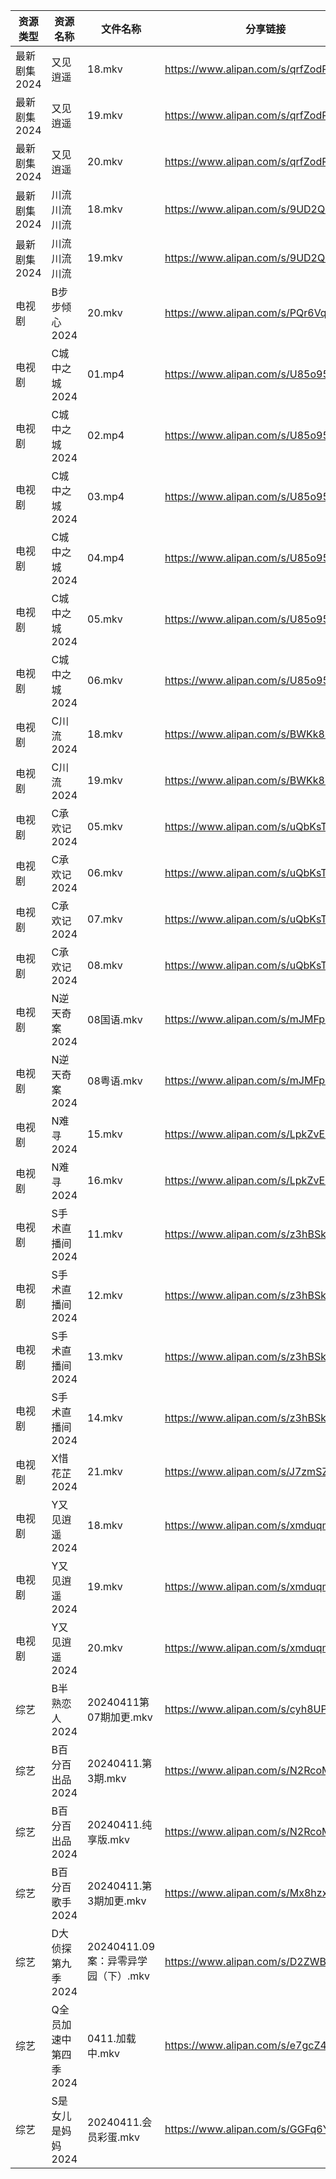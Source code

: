 | 资源类型     | 资源名称          | 文件名称                      | 分享链接                                 | 更新时间                |
| -------- | ------------- | ------------------------- | ------------------------------------ | ------------------- |
| 最新剧集2024 | 又见逍遥          | 18.mkv                    | https://www.alipan.com/s/qrfZodP22kW | 2024-04-11 20:06:43 |
| 最新剧集2024 | 又见逍遥          | 19.mkv                    | https://www.alipan.com/s/qrfZodP22kW | 2024-04-11 20:06:42 |
| 最新剧集2024 | 又见逍遥          | 20.mkv                    | https://www.alipan.com/s/qrfZodP22kW | 2024-04-11 20:06:42 |
| 最新剧集2024 | 川流川流川流        | 18.mkv                    | https://www.alipan.com/s/9UD2QRyWdTU | 2024-04-11 20:06:45 |
| 最新剧集2024 | 川流川流川流        | 19.mkv                    | https://www.alipan.com/s/9UD2QRyWdTU | 2024-04-11 20:06:45 |
| 电视剧      | B步步倾心2024     | 20.mkv                    | https://www.alipan.com/s/PQr6VqXP1pv | 2024-04-11 19:32:07 |
| 电视剧      | C城中之城2024     | 01.mp4                    | https://www.alipan.com/s/U85o95Zu84x | 2024-04-11 19:32:12 |
| 电视剧      | C城中之城2024     | 02.mp4                    | https://www.alipan.com/s/U85o95Zu84x | 2024-04-11 19:32:11 |
| 电视剧      | C城中之城2024     | 03.mp4                    | https://www.alipan.com/s/U85o95Zu84x | 2024-04-11 19:32:11 |
| 电视剧      | C城中之城2024     | 04.mp4                    | https://www.alipan.com/s/U85o95Zu84x | 2024-04-11 19:32:11 |
| 电视剧      | C城中之城2024     | 05.mkv                    | https://www.alipan.com/s/U85o95Zu84x | 2024-04-11 19:32:10 |
| 电视剧      | C城中之城2024     | 06.mkv                    | https://www.alipan.com/s/U85o95Zu84x | 2024-04-11 19:32:10 |
| 电视剧      | C川流2024       | 18.mkv                    | https://www.alipan.com/s/BWKk8kn6ZqK | 2024-04-11 19:32:15 |
| 电视剧      | C川流2024       | 19.mkv                    | https://www.alipan.com/s/BWKk8kn6ZqK | 2024-04-11 19:32:14 |
| 电视剧      | C承欢记2024      | 05.mkv                    | https://www.alipan.com/s/uQbKsTaY49P | 2024-04-11 19:32:17 |
| 电视剧      | C承欢记2024      | 06.mkv                    | https://www.alipan.com/s/uQbKsTaY49P | 2024-04-11 19:32:17 |
| 电视剧      | C承欢记2024      | 07.mkv                    | https://www.alipan.com/s/uQbKsTaY49P | 2024-04-11 20:05:16 |
| 电视剧      | C承欢记2024      | 08.mkv                    | https://www.alipan.com/s/uQbKsTaY49P | 2024-04-11 20:05:16 |
| 电视剧      | N逆天奇案2024     | 08国语.mkv                  | https://www.alipan.com/s/mJMFp4HEXy4 | 2024-04-11 19:32:29 |
| 电视剧      | N逆天奇案2024     | 08粤语.mkv                  | https://www.alipan.com/s/mJMFp4HEXy4 | 2024-04-11 19:32:28 |
| 电视剧      | N难寻2024       | 15.mkv                    | https://www.alipan.com/s/LpkZvEaQ2AH | 2024-04-11 19:32:32 |
| 电视剧      | N难寻2024       | 16.mkv                    | https://www.alipan.com/s/LpkZvEaQ2AH | 2024-04-11 19:32:31 |
| 电视剧      | S手术直播间2024    | 11.mkv                    | https://www.alipan.com/s/z3hBSkEnoHj | 2024-04-11 19:32:35 |
| 电视剧      | S手术直播间2024    | 12.mkv                    | https://www.alipan.com/s/z3hBSkEnoHj | 2024-04-11 19:32:35 |
| 电视剧      | S手术直播间2024    | 13.mkv                    | https://www.alipan.com/s/z3hBSkEnoHj | 2024-04-11 19:32:35 |
| 电视剧      | S手术直播间2024    | 14.mkv                    | https://www.alipan.com/s/z3hBSkEnoHj | 2024-04-11 19:32:34 |
| 电视剧      | X惜花芷2024      | 21.mkv                    | https://www.alipan.com/s/J7zmSZZvrmn | 2024-04-11 19:32:38 |
| 电视剧      | Y又见逍遥2024     | 18.mkv                    | https://www.alipan.com/s/xmduqmGsokz | 2024-04-11 19:32:44 |
| 电视剧      | Y又见逍遥2024     | 19.mkv                    | https://www.alipan.com/s/xmduqmGsokz | 2024-04-11 19:32:44 |
| 电视剧      | Y又见逍遥2024     | 20.mkv                    | https://www.alipan.com/s/xmduqmGsokz | 2024-04-11 19:32:44 |
| 综艺       | B半熟恋人2024     | 20240411第07期加更.mkv        | https://www.alipan.com/s/cyh8UPQtN4p | 2024-04-11 20:24:08 |
| 综艺       | B百分百出品2024    | 20240411.第3期.mkv          | https://www.alipan.com/s/N2RcoMVTDZC | 2024-04-11 20:24:13 |
| 综艺       | B百分百出品2024    | 20240411.纯享版.mkv          | https://www.alipan.com/s/N2RcoMVTDZC | 2024-04-11 20:24:13 |
| 综艺       | B百分百歌手2024    | 20240411.第3期加更.mkv        | https://www.alipan.com/s/Mx8hzxySwye | 2024-04-11 20:24:16 |
| 综艺       | D大侦探第九季2024   | 20240411.09案：异零异学园（下）.mkv | https://www.alipan.com/s/D2ZWBwPxiYi | 2024-04-11 20:24:21 |
| 综艺       | Q全员加速中第四季2024 | 0411.加载中.mkv              | https://www.alipan.com/s/e7gcZ4pytd9 | 2024-04-11 20:24:36 |
| 综艺       | S是女儿是妈妈2024   | 20240411.会员彩蛋.mkv         | https://www.alipan.com/s/GGFq6YSak3R | 2024-04-11 20:24:38 |
